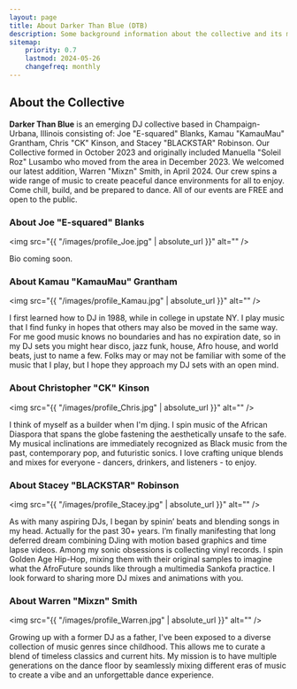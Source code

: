```yaml
---
layout: page
title: About Darker Than Blue (DTB)
description: Some background information about the collective and its members.
sitemap:
    priority: 0.7
    lastmod: 2024-05-26
    changefreq: monthly
---
```

## About the Collective

**Darker Than Blue** is an emerging DJ collective based in Champaign-Urbana, Illinois consisting of: Joe "E-squared" Blanks, Kamau "KamauMau" Grantham, Chris "CK" Kinson, and Stacey "BLACKSTAR" Robinson. Our Collective formed in October 2023 and originally included Manuella "Soleil Roz" Lusambo who moved from the area in December 2023. We welcomed our latest addition, Warren "Mixzn" Smith, in April 2024. Our crew spins a wide range of music to create peaceful dance environments for all to enjoy. Come chill, build, and be prepared to dance. All of our events are FREE and open to the public.

### About Joe "E-squared" Blanks

<img src="{{ "/images/profile_Joe.jpg" | absolute_url }}" alt="" />

Bio coming soon.

### About Kamau "KamauMau" Grantham

<img src="{{ "/images/profile_Kamau.jpg" | absolute_url }}" alt="" />

I first learned how to DJ in 1988, while in college in upstate NY. I play music that I find funky in hopes that others may also be moved in the same way. For me good music knows no boundaries and has no expiration date, so in my DJ sets you might hear disco, jazz funk, house, Afro house, and world beats, just to name a few. Folks may or may not be familiar with some of the music that I play, but I hope they approach my DJ sets with an open mind.

### About Christopher "CK" Kinson

<img src="{{ "/images/profile_Chris.jpg" | absolute_url }}" alt="" />

I think of myself as a builder when I'm djing. I spin music of the African Diaspora that spans the globe fastening the aesthetically unsafe to the safe. My musical inclinations are immediately recognized as Black music from the past, contemporary pop, and futuristic sonics. I love crafting unique blends and mixes for everyone - dancers, drinkers, and listeners - to enjoy.

### About Stacey "BLACKSTAR" Robinson

<img src="{{ "/images/profile_Stacey.jpg" | absolute_url }}" alt="" />

As with many aspiring DJs, I began by spinin’ beats and blending songs in my head. Actually for the past 30+ years. I’m finally manifesting that long deferred dream combining DJing with motion based graphics and time lapse videos. Among my sonic obsessions is collecting vinyl records. I spin Golden Age Hip-Hop, mixing them with their original samples to imagine what the AfroFuture sounds like through a multimedia Sankofa practice. I look forward to sharing more DJ mixes and animations with you.

### About Warren "Mixzn" Smith

<img src="{{ "/images/profile_Warren.jpg" | absolute_url }}" alt="" />

Growing up with a former DJ as a father, I've been exposed to a diverse collection of music genres since childhood. This allows me to curate a blend of timeless classics and current hits. My mission is to have multiple generations on the dance floor by seamlessly mixing different eras of music to create a vibe and an unforgettable dance experience.
